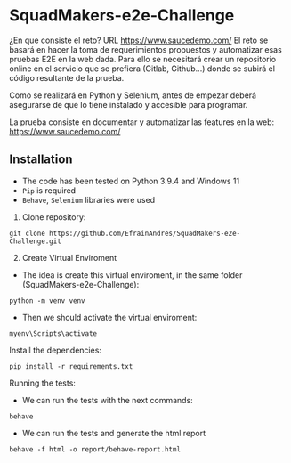 # SquadMakers-e2e-Challenge

¿En que consiste el reto?
URL https://www.saucedemo.com/
El reto se basará en hacer la toma de requerimientos
propuestos y automatizar esas pruebas E2E en la web dada.
Para ello se necesitará crear un repositorio online en el servicio
que se prefiera (Gitlab, Github...) donde se subirá el código
resultante de la prueba. 


Como se realizará en Python y Selenium, antes de empezar
deberá asegurarse de que lo tiene instalado y accesible para
programar.


La prueba consiste en documentar y automatizar las features en
la web: https://www.saucedemo.com/

## Installation
- The code has been tested on Python 3.9.4 and Windows 11
- `Pip` is required
- `Behave`, `Selenium` libraries were used

1. Clone repository:
```
git clone https://github.com/EfrainAndres/SquadMakers-e2e-Challenge.git
```

2. Create Virtual Enviroment
- The idea is create this virtual enviroment, in the same folder (SquadMakers-e2e-Challenge):
```
python -m venv venv
```
- Then we should activate the virtual enviroment:
```
myenv\Scripts\activate
```
Install the dependencies:
```
pip install -r requirements.txt
```

Running the tests:
- We can run the tests with the next commands:
```
behave
```

- We can run the tests and generate the html report
```
behave -f html -o report/behave-report.html
```
